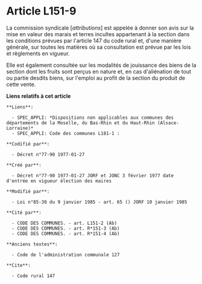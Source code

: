 # Article L151-9

La commission syndicale [*attributions*] est appelée à donner son avis sur la mise en valeur des marais et terres incultes
appartenant à la section dans les conditions prévues par l'article 147 du code rural et, d'une manière générale, sur toutes
les matières où sa consultation est prévue par les lois et règlements en vigueur. 

Elle est également consultée sur les modalités de jouissance des biens de la section dont les fruits sont perçus en nature
et, en cas d'aliénation de tout ou partie desdits biens, sur l'emploi au profit de la section du produit de cette vente.

**Liens relatifs à cet article**

	**Liens**:

	  - SPEC_APPLI: *Dispositions non applicables aux communes des départements de la Moselle, du Bas-Rhin et du Haut-Rhin (Alsace-Lorraine)*
	  - SPEC_APPLI: Code des communes L181-1 :

	**Codifié par**:

	  - Décret n°77-90 1977-01-27

	**Créé par**:

	  - Décret n°77-90 1977-01-27 JORF et JONC 3 février 1977 date d'entrée en vigueur élection des maires

	**Modifié par**:

	  - Loi n°85-30 du 9 janvier 1985 - art. 65 () JORF 10 janvier 1985

	**Cité par**:

	  - CODE DES COMMUNES. - art. L151-2 (Ab)
	  - CODE DES COMMUNES. - art. R*151-3 (Ab)
	  - CODE DES COMMUNES. - art. R*151-4 (Ab)

	**Anciens textes**:

	  - Code de l'administration communale 127

	**Cite**:

	  - Code rural 147
